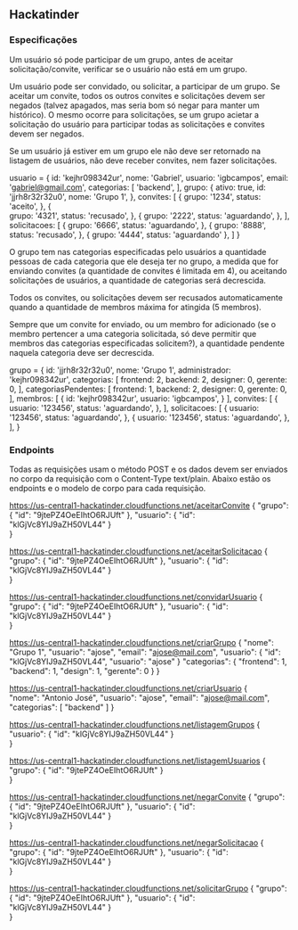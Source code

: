 ## Hackatinder

### Especificações

Um usuário só pode participar de um grupo, antes de aceitar solicitação/convite, verificar se o usuário não está em um grupo.

Um usuário pode ser convidado, ou solicitar, a participar de um grupo. Se aceitar um convite, todos os outros convites e solicitações devem ser negados (talvez apagados, mas seria bom só negar para manter um histórico). O mesmo ocorre para solicitações, se um grupo acietar a solicitação do usuário para participar todas as solicitações e convites devem ser negados.

Se um usuário já estiver em um grupo ele não deve ser retornado na listagem de usuários, não deve receber convites, nem fazer solicitações.

usuario = {
	id: 'kejhr098342ur',
	nome: 'Gabriel',
	usuario: 'igbcampos',
	email: 'gabriel@gmail.com',
	categorias: [
		'backend',
	],
	grupo: {
		ativo: true,
		id: 'jjrh8r32r32u0',
		nome: 'Grupo 1',
	},
	convites: [
		{
			grupo: '1234',
			status: 'aceito',
		},
		{	
			grupo: '4321',
			status: 'recusado',
		},
		{
			grupo: '2222',
			status: 'aguardando',
		},
	],
	solicitacoes: [
		{
			grupo: '6666',
			status: 'aguardando',
		},
		{
			grupo: '8888',
			status: 'recusado',
		},
		{
			grupo: '4444',
			status: 'aguardando'
		},
	]
}

O grupo tem nas categorias especificadas pelo usuários a quantidade pessoas de cada categoria que ele deseja ter no grupo, a medida que for enviando convites (a quantidade de convites é limitada em 4), ou aceitando solicitações de usuários, a quantidade de categorias será decrescida.

Todos os convites, ou solicitações devem ser recusados automaticamente quando a quantidade de membros máxima for atingida (5 membros).

Sempre que um convite for enviado, ou um membro for adicionado (se o membro pertencer a uma categoria solicitada, só deve permitir que membros das categorias especificadas solicitem?), a quantidade pendente naquela categoria deve ser decrescida.

grupo = {
	id: 'jjrh8r32r32u0',
	nome: 'Grupo 1',
	administrador: 'kejhr098342ur',
	categorias: [
		frontend: 2,
		backend: 2,
		designer: 0,
		gerente: 0,
	],
	categoriasPendentes: [
		frontend: 1,
		backend: 2,
		designer: 0,
		gerente: 0,
	],
	membros: [
		{
			id: 'kejhr098342ur',
			usuario: 'igbcampos',
		}
	],
	convites: [
		{
			usuario: '123456',
			status: 'aguardando',
		},
	],
	solicitacoes: [
		{
			usuario: '123456',
			status: 'aguardando',
		},
		{
			usuario: '123456',
			status: 'aguardando',
		},
	],
}

### Endpoints

Todas as requisições usam o método POST e os dados devem ser enviados no corpo da requisição com o Content-Type text/plain. Abaixo estão os endpoints e o modelo de corpo para cada requisição.

https://us-central1-hackatinder.cloudfunctions.net/aceitarConvite
{
	"grupo": {
		"id": "9jtePZ4OeEIhtO6RJUft"
	},
	"usuario": {
		"id": "klGjVc8YIJ9aZH50VL44"
	}	
}

https://us-central1-hackatinder.cloudfunctions.net/aceitarSolicitacao
{
	"grupo": {
		"id": "9jtePZ4OeEIhtO6RJUft"
	},
	"usuario": {
		"id": "klGjVc8YIJ9aZH50VL44"
	}	
}

https://us-central1-hackatinder.cloudfunctions.net/convidarUsuario
{
	"grupo": {
		"id": "9jtePZ4OeEIhtO6RJUft"
	},
	"usuario": {
		"id": "klGjVc8YIJ9aZH50VL44"
	}	
}


https://us-central1-hackatinder.cloudfunctions.net/criarGrupo
{
	"nome": "Grupo 1",
	"usuario": "ajose",
	"email": "ajose@mail.com",
	"usuario": {
		"id": "klGjVc8YIJ9aZH50VL44",
		"usuario": "ajose"
	}
	"categorias": {
		"frontend": 1,
		"backend": 1,
		"design": 1,
		"gerente": 0
	}
}


https://us-central1-hackatinder.cloudfunctions.net/criarUsuario
{	
	"nome": "Antonio José",	
	"usuario": "ajose",
	"email": "ajose@mail.com",
	"categorias": [
		"backend"
	]
}


https://us-central1-hackatinder.cloudfunctions.net/listagemGrupos
{
	"usuario": {
		"id": "klGjVc8YIJ9aZH50VL44"
	}	
}


https://us-central1-hackatinder.cloudfunctions.net/listagemUsuarios
{
	"grupo": {
		"id": "9jtePZ4OeEIhtO6RJUft"
	}	
}

https://us-central1-hackatinder.cloudfunctions.net/negarConvite
{
	"grupo": {
		"id": "9jtePZ4OeEIhtO6RJUft"
	},
	"usuario": {
		"id": "klGjVc8YIJ9aZH50VL44"
	}	
}


https://us-central1-hackatinder.cloudfunctions.net/negarSolicitacao
{
	"grupo": {
		"id": "9jtePZ4OeEIhtO6RJUft"
	},
	"usuario": {
		"id": "klGjVc8YIJ9aZH50VL44"
	}	
}


https://us-central1-hackatinder.cloudfunctions.net/solicitarGrupo
{
	"grupo": {
		"id": "9jtePZ4OeEIhtO6RJUft"
	},
	"usuario": {
		"id": "klGjVc8YIJ9aZH50VL44"
	}	
}